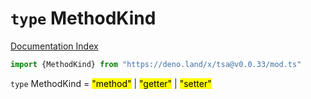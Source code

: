 # `type` MethodKind

[Documentation Index](../README.md)

```ts
import {MethodKind} from "https://deno.land/x/tsa@v0.0.33/mod.ts"
```

`type` MethodKind = <mark>"method"</mark> | <mark>"getter"</mark> | <mark>"setter"</mark>